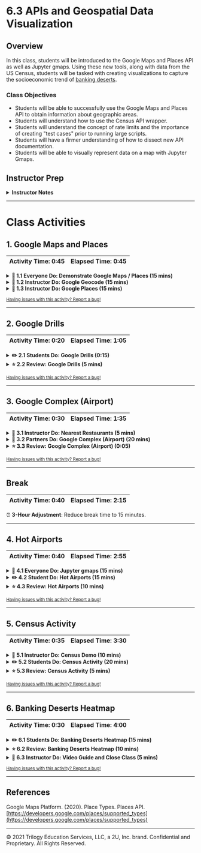 # 6.3 APIs and Geospatial Data Visualization

## Overview

In this class, students will be introduced to the Google Maps and Places API as well as Jupyter gmaps. Using these new tools, along with data from the US Census, students will be tasked with creating visualizations to capture the socioeconomic trend of [banking deserts](http://www.theatlantic.com/business/archive/2016/03/banking-desert-ny-fed/473436/).

### Class Objectives

* Students will be able to successfully use the Google Maps and Places API to obtain information about geographic areas.
* Students will understand how to use the Census API wrapper.
* Students will understand the concept of rate limits and the importance of creating "test cases" prior to running large scripts.
* Students will have a firmer understanding of how to dissect new API documentation.
* Students will be able to visually represent data on a map with Jupyter Gmaps.

## Instructor Prep

<details>
  <summary><strong>Instructor Notes</strong></summary>

* You may find that this lesson falls on a weekday due to a holiday shifting the course schedule. In this case, we have provided notes within the LP that will allow you to **easily adjust the length of the lesson to fit into a weekday class**.

  * Be on the lookout for a **3-Hour Adjustment** note at the top of activities in this Lesson Plan. If this class is being taught on a weekday, please utilize the directions found in the note. Keep in mind that breaks will be reduced from 40 minutes to the typical 15 minutes for a weekday class as well.

  * Shortening these activities could potentially limit the students' ability to finish them, so please remind them to utilize office hours to clear up any questions they may have.

* Today's class is a fun one! In this class, students take on the role of social scientists and are tasked with using their newfound programming skills and API insights to visualize a real-world phenomenon: banking deserts.

* What _is_ a banking desert? In predominantly lower-income or elderly neighborhoods, there is often a dearth of banks. In their place is an abundance of high-interest "check-cashing" and "money transfer" providers. These shifty providers benefit from the fact that banks avoid such neighborhoods, leaving residents with few safe options to obtain cash, loans, or withdrawal services. To showcase this trend, students will use a dataset obtained from the US census that lists the socioeconomic factors (population, median age, household income, poverty rate, etc.) of each zip code in the country. They will then need to create code that randomly selects 700 zip codes and uses Google Places to identify the number of banks present within a 5 mile radius of that zip code. Finally, they will plot the relationship between "bank count" and  socioeconomic factors.

* Leading up to this exercise, you as Instructors and TAs will be responsible for teaching students how to correctly use the Google Geocoding and Places APIs — along with how to use them in combination. Today's class is also important, because these APIs will be useful tools in students' upcoming projects.

* Please reference our [Student FAQ](../../../05-Instructor-Resources/README.md#unit-06-python-APIs) for answers to questions frequently asked by students of this program. If you have any recommendations for additional questions, feel free to log an issue or a pull request with your desired additions.

* Have your TAs reference the [6.3-TimeTracker](TimeTracker.xlsx) to help keep track of time during class.

* **Note**:  The API keys used throughout this lesson have been disabled and will have to be replaced with active keys.

</details>

- - -

# Class Activities

## 1. Google Maps and Places

| Activity Time:       0:45 |  Elapsed Time:      0:45  |
|---------------------------|---------------------------|

<details>
  <summary><strong>🎉 1.1 Everyone Do: Demonstrate Google Maps / Places (15 mins)</strong></summary>

* Open the [slideshow](https://docs.google.com/presentation/d/1TSi886_pX1_naQAB89-vIr_fDIaNpJQN_2HFMNeJxic) and use slides 1–2 to cover today's class objectives.

* Use slides 2-6 to accompany the beginning of this demonstration.

* Explain to students that, for the remainder of class, they will be working with the Google Maps and Places API. Let them know that this section is critical and may confuse them if they lose focus.

* Begin your discussion by opening the URL for the [Google Maps API](https://developers.google.com/maps/) and [Google Places API](https://developers.google.com/places/).

  * Google has made available some of the vast set of tools that power Google Maps, such that any developer can utilize the same technologies and datasets in their own applications.

  * At a basic level, these APIs allow developers to quickly convert locations into latitudinal and longitudinal coordinates, identify nearest restaurants to a given location, determine the distance between two points, and much more!

  * For the purposes of today's class, students will ultimately be using the data from Google Maps and Places to determine the number of banks in a given zip code and then compare those counts to socioeconomic factors associated with zip code.

* Once students have the picture in mind, show them how they can go about obtaining their own API key.

  * Start off by clicking the `Get Started` button on the [Google Maps Platform](https://cloud.google.com/maps-platform/) webpage.

  * Select the boxes for the `Maps` and `Places` products.

  * At this point, click Create a New Project and give the project a name. Once that has been done, click Create Billing Account. Explain that while Google now charges for services, a $200 credit is provided for these API services.

  * Warn students that any API usage beyond the $200 credit will be charged to their personal accounts. Send out a link to Google's billing page as a reference, and explain that API usage limits and billing alerts can be setup so that the free credit is not exceeded.

    * Navigate through the Acceptances to try the cloud platform, then complete the next form to establish a Google Cloud Platform account.

    * The following windows will automatically enable the Google Maps Platform. Once complete, a window containing a unique API key will appear. Copy this key for use in Python.

  * Send out the [Capping Queries](Activities/Resources/Capping_Queries.md) document to set query limits for API usage.

    * You can begin following the document from step 3 if you have not navigated away from your list of active APIs.

    ![API List](Images/API_List.png)

</details>

<details>
  <summary><strong>📣 1.2 Instructor Do: Google Geocode (15 mins)</strong></summary>

* Open the [slideshow](https://docs.google.com/presentation/d/1TSi886_pX1_naQAB89-vIr_fDIaNpJQN_2HFMNeJxic) and use slides 7–10 to accompany the beginning of this demonstration.

  * Now that everyone has an API Key (Congratulations!), it is time to start using it!

* To begin, show students how to utilize the Google Maps Geocoding API to turn addresses into latitudinal and longitudinal coordinates.

  * This process of converting an address to coordinates is called **geocoding**.

  * Since many APIs only understand locations formatted in terms of latitude/longitude, geocoding will be very valuable in translating addresses into data that APIs - like the Google Places API - can understand.

* At this point, either open [Google_Geocode.ipynb](Activities/01-Ins_Google_Geocode/Solved/Google_Geocode.ipynb) in Jupyter Notebook explaining the code in sequence, or live-code the script.

  * Utilize the API key from  `config.py`.

    * Google's API is not free and if credit card information is provided, they charge past a certain usage point. Here is a good time to again stress to students that they avoid pushing their API key to github by using adding the `config.py` to their `.gitignore` file or using environment variables.

  * Build the endpoint URL.

    * Remind students that printing the url will also expose their key. While it is useful for demonstration purposes here, it should be avoided in projects and homework.

  * Run a Python request on the URL.

  * Explore the resulting JSON in a pretty printed format.

  * Extract the components of the JSON we desire.

  * Format the results for printing.

    * This may be the first time students have seen string formatting using %s. Explain to them that `%s` can be used to substitute a string variable. After closing the quotations, the expression must be followed by `%` and then a tuple of string variables to be substituted respectively into each occurrence of `%s`.

    ![Images/03-Geocoding.png](Images/03-Geocoding.png)

* Once complete, take a moment to visit the [Google Maps Geocoding API](https://developers.google.com/maps/documentation/geocoding/start) documentation page and show students that the code created is effectively the same as what's expressed in the documentation.

  * Let them know that it's easy to be intimidated by code documentation but with a little practice it becomes simple to comprehend.

</details>

<details>
  <summary><strong>📣 1.3 Instructor Do: Google Places (15 mins)</strong></summary>

* Open the [slideshow](https://docs.google.com/presentation/d/1TSi886_pX1_naQAB89-vIr_fDIaNpJQN_2HFMNeJxic) and use slides 11–13 to accompany the beginning of this demonstration.

* Feel free to open up the [Google Places API](https://developers.google.com/maps/documentation/javascript/places#place_searches) and walk students through the documentation for a few minutes.

  * The points to emphasize are: [Nearby Search](https://developers.google.com/places/web-service/search#PlaceSearchRequests), [Text Search](https://developers.google.com/places/web-service/search#TextSearchRequests), and [Place Search](https://developers.google.com/places/web-service/search#RadarSearchRequests).

  * When using each of the different types of searches, there are expected inputs such as Latitude, Longitude or Radius. Additionally there are various optional parameters including: keyword, minPrice, maxPrice, type, etc.

  * It may also be beneficial to point out the various [types](https://developers.google.com/places/supported_types) Google categorizes by default. Students will be using the "bank" type later in the day when they start creating visualizations for Banking Deserts.

* Once students have a decent enough understanding of the API, open up [Google_Places.ipynb](Activities/02-Ins_Google_Places/Solved/Google_Places.ipynb) in Jupyter Notebook and explain the code.

  * For the most part, the code is similar to the earlier example. The base URL, however, has changed since the class is now using the Google Place Search API.

  * In this example, we are using a feature of the [requests library](http://docs.python-requests.org/en/master/user/quickstart/#passing-parameters-in-urls) in order to easily construct our url by passing in a dictionary of parameters.

  * During the discussion of this example, point out the various URL parameters like `keyword`, `location`, and `types`. Also point out the different JSON structure that is provided back to the user.

    ![Images/04-Places.png](Images/04-Places.png)

</details>

<sub>[Having issues with this activity? Report a bug!](https://form.jotform.com/200705887599168?activityOr=1+-+Google+Maps+and+Places&lessonpageTitle=APIs+and+Geospatial+Data+Visualization&lessonpageNumber=6.3&whereIs=DataViz-Lesson-Plans+GitHub&typeA18=https%3A%2F%2Fgithub.com%2Fcoding-boot-camp%2FDataViz-Lesson-Plans%2Fblob%2Fv1.1%2FDataviz-Lesson-Plans%2F01-Lesson-Plans%2F06-Python-APIs%2F3%2FLessonPlan.md)</sub>

- - -

## 2. Google Drills

| Activity Time:       0:20 |  Elapsed Time:      1:05  |
|---------------------------|---------------------------|

<details>
  <summary><strong>✏️ 2.1 Students Do: Google Drills (0:15)</strong></summary>

* ⏰ **3-Hour Adjustment**: Skip this **Students Do** activity and continue on to the review activity.

* The class will now create some code that makes calls to both the Google Places and Google Geocoding APIs.

* **File:** [Google_That.ipynb](Activities/03-Stu_Google_Drills/Unsolved/Google_That.ipynb)

* **Instructions:** [README.md](Activities/03-Stu_Google_Drills/README.md)

* The class will now create some code that makes calls to both the Google Places and Google Geocoding APIs.

* Send out the starter file for [Google_That.ipynb](Activities/03-Stu_Google_Drills/Unsolved/Google_That.ipynb) and open in Jupyter Notebook in order to explain the instructions to students.

* Open the [slideshow](https://docs.google.com/presentation/d/1TSi886_pX1_naQAB89-vIr_fDIaNpJQN_2HFMNeJxic) and use slides 14–16 to display the activity's instructions.

</details>

<details>
  <summary><strong>⭐ 2.2 Review: Google Drills (5 mins)</strong></summary>

* ⏰ **3-Hour Adjustment**: This review activity is now an **Everyone Do**.

  * Spend only 10 minutes on this activity.

  * Use the review section as guidance for talking points as you live-code along with the students.

  * Be sure to take your time and answer all student questions along the way.

* Open up [Google_That.ipynb](Activities/03-Stu_Google_Drills/Solved/Google_That.ipynb) within Jupyter Notebook and run through the code with the class line-by-line, making certain to hit upon the following points.

  * For the most part, the solution to these drills are self-explanatory. The only notable differences are that, in the last two drills, students would need to use a "Keyword Search" and a "Text Search". Both of these search types are articulated in the Google Places documentation.

  * Keyword Search

    ![Images/05-GoogleThat.png](Images/05-GoogleThat.png)

  * Text Search

    ![Images/05-GoogleThat2.png](Images/05-GoogleThat2.png)

</details>

<sub>[Having issues with this activity? Report a bug!](https://form.jotform.com/200705887599168?activityOr=2+-+Google+Drills&lessonpageTitle=APIs+and+Geospatial+Data+Visualization&lessonpageNumber=6.3&whereIs=DataViz-Lesson-Plans+GitHub&typeA18=https%3A%2F%2Fgithub.com%2Fcoding-boot-camp%2FDataViz-Lesson-Plans%2Fblob%2Fv1.1%2FDataviz-Lesson-Plans%2F01-Lesson-Plans%2F06-Python-APIs%2F3%2FLessonPlan.md)</sub>

- - -

## 3. Google Complex (Airport)

| Activity Time:       0:30 |  Elapsed Time:      1:35  |
|---------------------------|---------------------------|

<details>
  <summary><strong>📣 3.1 Instructor Do: Nearest Restaurants (5 mins)</strong></summary>

* Open the [slideshow](https://docs.google.com/presentation/d/1TSi886_pX1_naQAB89-vIr_fDIaNpJQN_2HFMNeJxic) and use slides 17–19 to accompany the beginning of this demonstration.

* Remind students that last class we learned how to make multiple queries and handle missing data using try/except and list comprehension.

  * Another way to build out an API dataset is to use pandas.

* Explain that we can use Pandas's `iterrows()` and `.loc` methods to find the closest restaurant of each type and store them in a data frame.

* Point out that just was we did last class, we will need to encapsulate our parsing logic using try/except blocks to allow for the API queries to continue when there are missing values.

* Open [NearestRestr.ipynb](Activities/04-Ins_NearestRestr/Solved/NearestRestr.ipynb) and explain the code to students while highlighting the following:

  * Set up empty columns to for values retrieved from API.

    ![00-NearestRestr1.png](Images/00-NearestRestr1.png)

  * `iterrows()` iterates through each row of the dataframe returning an index number and the contents of each row. Those row values can then be individually accessed using the column label like so `row['column label']`.

  ```python
  # use iterrows to iterate through pandas dataframe
  for index, row in types_df.iterrows():
  ```

  * In each iteration, the `keyword` value is overwritten to be the new target.

  ```python
  # get restaurant type from df
  restr_type = row['ethnicity']

  # add keyword to params dict
  params['keyword'] = restr_type
  ```

  * To retrieve `results` if it exists, we use `requests.get`. This works by sending a get request to the API by passing in the `base_url` and an optional parameter: `params`. This `params` parameter will then take the dictionary and send it to the query string for the request. The result of the request is then converted to a JSON.

  ```python
  # assemble url and make API request
  print(f"Retrieving Results for Index {index}: {restr_type}.")
  response = requests.get(base_url, params=params).json()

  # extract results
  results = response['results']
  ```

  * We use try/except block to attempt to retrieve the `name`, `vicinity`, `price_level` and `rating` from the request results. If the results don't contain any of these values a KeyError or IndexError will occur and trigger the except clause to run, but allow the code to keep running.

  * If no error occurs, then `.loc` is used to update the cells with the desired information from the results.

  ```python
  try:
      print(f"Closest {restr_type} restaurant is {results[0]['name']}.")

      types_df.loc[index, 'name'] = results[0]['name']
      types_df.loc[index, 'address'] = results[0]['vicinity']
      types_df.loc[index, 'price_level'] = results[0]['price_level']
      types_df.loc[index, 'rating'] = results[0]['rating']

  except (KeyError, IndexError):
      print("Missing field/result... skipping.")

  print("------------")
  ```

</details>

<details>
  <summary><strong>👥 3.2 Partners Do: Google Complex (Airport) (20 mins)</strong></summary>

* ⏰ **3-Hour Adjustment**: Skip this **Partners Do** activity and continue on to the review activity.

* **Files:**

  * [Airport_Ratings.ipynb](Activities/05-Stu_Google_Complex/Unsolved/Airport_Ratings.ipynb)

  * [Cities.csv](Activities/05-Stu_Google_Complex/Resources/Cities.csv)

* **Instructions:** [README.md](Activities/05-Stu_Google_Complex/README.md)

* In this activity, they will be tasked with obtaining the rating of every airport in the top 100 metropolitan areas according to Google Users. They will be given a list of airports and cities, and will need to use the Google Geocoding API and Google Places API to obtain the rating information.

* Next, open up the solved version [05-Stu_Google_Complex/Airport_Ratings.ipynb](Activities/05-Stu_Google_Complex/Solved/Airport_Ratings.ipynb) and show students the ending Data Frame.

  ![Airport - Output](Images/06-Airport_Output.png)

* Open the [slideshow](https://docs.google.com/presentation/d/1TSi886_pX1_naQAB89-vIr_fDIaNpJQN_2HFMNeJxic) and use slides 20-22 to display the activity's instructions.

</details>

<details>
  <summary><strong>⭐ 3.3 Review: Google Complex (Airport) (0:05)</strong></summary>

* ⏰**3-Hour Adjustment**: This review activity is now an **Everyone Do**.

  * Spend only 10 minutes on this activity.

  * Use the review section as guidance for talking points as you live-code along with the students.

  * Be sure to take your time and answer all student questions along the way.

* Open up [Airport_Ratings.ipynb](Activities/05-Stu_Google_Complex/Solved/Airport_Ratings.ipynb) within Jupyter Notebook and run through the code with the class line-by-line, making certain to hit upon the following points.

  * `iterrows()` is used to loop through each city in the DataFrame to obtain the geo-coordinates for each airport.

  * `.loc` sets the value of lat/lng columns to match the retrieved coordinates that Google Geocoder API provides.

    ![Images/06-Airport.png](Images/06-Airport.png)

    ![Images/06-Airport2.png](Images/06-Airport2.png)

  * The iteration is repeated a second time utilizing the newfound lat/lng to obtain the airport information according to Google Places.

  * Also, point out that the application uses a try-except block to avoid situations where Google Places is missing review information.

    ![Images/06-Airport3.png](Images/06-Airport3.png)

    ![Images/06-Airport4.png](Images/06-Airport4.png)

</details>

<sub>[Having issues with this activity? Report a bug!](https://form.jotform.com/200705887599168?activityOr=3+-+Google+Complex+%28Airport%29&lessonpageTitle=APIs+and+Geospatial+Data+Visualization&lessonpageNumber=6.3&whereIs=DataViz-Lesson-Plans+GitHub&typeA18=https%3A%2F%2Fgithub.com%2Fcoding-boot-camp%2FDataViz-Lesson-Plans%2Fblob%2Fv1.1%2FDataviz-Lesson-Plans%2F01-Lesson-Plans%2F06-Python-APIs%2F3%2FLessonPlan.md)</sub>

- - -

## Break

| Activity Time:       0:40 |  Elapsed Time:      2:15  |
|---------------------------|---------------------------|

⏰ **3-Hour Adjustment**: Reduce break time to 15 minutes.

- - -

## 4. Hot Airports

| Activity Time:       0:40 |  Elapsed Time:      2:55  |
|---------------------------|---------------------------|

<details>
  <summary><strong>🎉 4.1 Everyone Do: Jupyter gmaps (15 mins)</strong></summary>

* Open the [slideshow](https://docs.google.com/presentation/d/1TSi886_pX1_naQAB89-vIr_fDIaNpJQN_2HFMNeJxic) and use slides 24–28 to accompany the beginning of this demonstration.

* **Note:** if you having trouble displaying the maps try running `jupyter nbextension enable --py gmaps` in your environment and retry.

* Upon returning to class, explain the use-case for [Jupyter gmaps](http://jupyter-gmaps.readthedocs.io/en/latest/tutorial.html). While discussing Jupyter gmaps, be sure to explain:

  * _gmaps_ is a plugin for Jupyter, allowing users to embed Google maps directly into their notebooks.

  * This grants the ability to visualize multiple layers of data as well as customize the appearance of the map.

* Before beginning the installation:

  * First revisit the steps to enable a google API.

  * Direct the students to return to the [Google API Console](https://console.developers.google.com/) and ensure the project created earlier is selected.

    ![Images/02-GoogleKey.png](Images/02-GoogleKey.png)

  * Click the library on the side panel and search for _Maps JavaScript API_.

  * Direct the students to enable the API.

* After the API is enabled, run these commands either in a jupyter notebook or terminal/git-bash.

* **Note:** The jupyter notebook server may need restarted for the changes to take place.

```
# enable jupyter extensions
jupyter nbextension enable --py --sys-prefix widgetsnbextension

# install gmaps
conda install -c conda-forge gmaps

# enable gmaps
jupyter nbextension enable --py --sys-prefix gmaps
```

* Before moving on to the demonstration, address questions and troubleshoot any installation issues.

* Explain to the students the following steps to create a Gmap:

  * First, configure gmaps by passing in the unique API key.

  * Building a base map is the first building block when creating visualizations with gmaps.

    * **Note**: some students may encounter an error with Jupyter Widgets when displaying the first figure. Reference the [Jupyter Widget documentation](http://ipywidgets.readthedocs.io/en/latest/user_install.html) for additional instructions.

  * In order to add layers to the map, a `marker_layer` is used by creating a list of tuples in the kernel. Each tuple is a coordinate for a US city.

  * Maps can be further  customized  by adding width and height attributes. Margin and padding can also be specified.

* Discuss that gmaps accepts coordinates from several different forms: the list of tuples as demonstrated, a dictionary of lists, and from a dataframe containing a column each for latitude and longitude.

* Once all students have their API keys and tools installed, send out the notebook file [gmap.ipynb](Activities/06-Evr_Jupyter_Gmaps/Unsolved/gmaps.ipynb). Live code and explain along the way:

  * Configuring gmaps by passing in their unique API key.

  * Building a base map. Explain to the students that this is the first building block when creating visualizations with gmaps.

  ```python
  import gmaps
  from config import gkey

  gmaps.configure(api_key=gkey)

  fig = gmaps.figure()
  ```

  ![Base Map](Images/07-Base_Map.png)

  * **Note**: some students may encounter an error with Jupyter Widgets when displaying the first figure. Reference the [Jupyter Widget documentation](http://ipywidgets.readthedocs.io/en/latest/user_install.html) for additional instructions.

  * Adding layers to the map. Demonstrate a `marker_layer` by creating a list of tuples in the kernel. Each tuple is a coordinate for a US city.

  ```python
  coordinates = [
      (40.71, -74.00),
      (30.26, -97.74),
      (46.87, -96.78),
      (47.60, -122.33),
      (32.71, -117.16)
  ]

  fig = gmaps.figure()
  markers = gmaps.marker_layer(marker_locations)
  fig.add_layer(markers)
  fig
  ```

  * Adjusting the viewport. Note how the map automatically adjusts the view as data is added. The zoom and map center and be manually adjusted within `gmaps.figure()`, though both parameters must be met to apply the adjustment.

  * Explain that the figure can also be centered within the user's output cell by setting the left and right margins to auto:

  ```python
  figure_layout = {'width': '400px', 'margin': '0 auto 0 auto'}

  gmaps.figure(layout=figure_layout)
  ```

  * Next, demonstrate map customization by adding width and height attributes. Margin and padding can also be specified.

  ```python
  import gmaps
  gmaps.configure(api_key="your_key")

  figure_layout = {
    'width': '400px',
    'width': '300px',
    'border': '1px solid black',
    'padding': '1px'
  }

  fig = gmaps.figure(layout=figure_layout)
  fig
  ```

  ![Customized Map](Images/07-Customized_Map.png)

* Finally, demonstrate exporting the completed figure as a .png file via the download button.

  ![Download Button](Images/07-Download.png)

* Discuss that gmaps accepts coordinates from several different forms: the list of tuples as demonstrated, a dictionary of lists, and from a dataframe containing a column each for latitude and longitude.

</details>

<details>
  <summary><strong>✏️ 4.2 Student Do: Hot Airports (15 mins)</strong></summary>

* ⏰ **3-Hour Adjustment**: Reduce activity time to 10 minutes.

* **Files:**

* [Airport_Output.csv](Activities/07-Stu_Airport_Map/Resources/Airport_Output.csv)

* [airport_heatmap.ipynb](Activities/07-Stu_Airport_Map/Unsolved/airport_heatmap.ipynb)

* **Instructions:** [README.md](Activities/07-Stu_Airport_Map/README.md)

* In this activity students will create a heat map based on airport ratings.

* Open the [slideshow](https://docs.google.com/presentation/d/1TSi886_pX1_naQAB89-vIr_fDIaNpJQN_2HFMNeJxic) and use slides 29–32 to display the activity's instructions and sample output.

</details>

<details>
  <summary><strong>⭐ 4.3 Review: Hot Airports (10 mins)</strong></summary>

* Open [airport_heatmap.ipynb](Activities/07-Stu_Airport_Map/Solved/airport_heatmap.ipynb) in jupyter notebook, explaining as you progress through the code.

  * Start by configuring gmaps by loading in an API key, then reading in the csv and storing it as a dataframe.

  * The Airport Rating column contains `NaN` values and strings. Using pandas methods `fillna` and `astype`, the column will be cleaned and usable.

    ![airport layer](Images/airport_layer.png)

  * At minimum, two things are needed for a heatmap: locations and a weight. The `"Lat"` and `"Lng"` columns are pulled out for locations and the `"Airport Rating"` for the weight.

  * For the bonus, the arguments `dissipating=False`, `max_intensity=10`, and `point_radius=1` allow the map to handle being zoomed.

  * Finally, a Gmap figure is created. Create the `heat_layer` by passing in locations and ratings, then the layer is added and the figure is displayed.

  * For the bonus, `map_type` can be changed by being passed in as a argument to `gmaps.figure()`

</details>

<sub>[Having issues with this activity? Report a bug!](https://form.jotform.com/200705887599168?activityOr=4+-+Hot+Airports&lessonpageTitle=APIs+and+Geospatial+Data+Visualization&lessonpageNumber=6.3&whereIs=DataViz-Lesson-Plans+GitHub&typeA18=https%3A%2F%2Fgithub.com%2Fcoding-boot-camp%2FDataViz-Lesson-Plans%2Fblob%2Fv1.1%2FDataviz-Lesson-Plans%2F01-Lesson-Plans%2F06-Python-APIs%2F3%2FLessonPlan.md)</sub>

- - -

## 5. Census Activity

| Activity Time:       0:35 |  Elapsed Time:      3:30  |
|---------------------------|---------------------------|

<details>
  <summary><strong>📣 5.1 Instructor Do: Census Demo (10 mins)</strong></summary>

* Open the [slideshow](https://docs.google.com/presentation/d/1TSi886_pX1_naQAB89-vIr_fDIaNpJQN_2HFMNeJxic) and use slides 33-36 to accompany the beginning of this demonstration.

* **Note:** These census examples are definitely stretch targets. If you cannot get to it, don't sweat it!)

* As you transition to the next activity, explain to students that in the previous example all of the census data was provided to them. However, obtaining similar or other census data is fairly straightforward using the Python library census-wrapper.

* Have students visit the page [census-wrapper](https://github.com/datamade/census). Have them run `pip install census` and obtain a [Census API key](https://api.census.gov/data/key_signup.html) from the US Census Bureau. **Note:** It will take 2-3 minutes after you enter your information into the form to get your Census API key. To save time, you can simply provide students with your own key if there are issues with students getting a key.

* Once students are set up, walk students through the general documentation of the census-wrapper API.

  * In essence, the wrapper provides a fairly easy method of retrieving data from the 2013 census based on zip code, state, district, or county.

  * Each census field (e.g. Poverty Count, Unemployment Count, Number of Asians, etc.) is denoted with a label like B201534_10E. In using the API, developers list out each of the desired fields based on their labels.

  * The results are then returned as a list of dictionaries, which can be immediately converted into a DataFrame.

  * While discussing the API, it's fair to point out to students that the US Census API isn't the best documented API out there.

* Now open the file [Census_Demo.ipynb](Activities/08-Ins_Census/Solved/Census_Demo.ipynb) using Jupyter. Explain to students that this is the code used to create the csv in the banking deserts example. In particular, point out how:

  * We used the `c.acs5.get` method to grab data on each of the fields we needed. (Note: For ease of use a gist has been provided that explains what field each label in the US Census correlates with. We know. Your welcome.)

  * We divided the Poverty Count by Total Population to evaluate Poverty Rate. This is because the US census doesn't calculate Poverty Rate explicitly.

      ![Images/09-Census.png](Images/09-Census.png)

  * Ask if there are any questions before slacking out the code and proceeding with the activity.

</details>

<details>
  <summary><strong>✏️ 5.2 Students Do: Census Activity (20 mins)</strong></summary>

* ⏰ **3-Hour Adjustment**: Reduce activity time to 15 minutes.

* **Files:** [09-Stu_Census_API_Gmap/Census_States.ipynb](Activities/09-Stu_Census_API_Gmap/Unsolved/Census_States.ipynb)

* **Instructions:** [README.md](Activities/09-Stu_Census_API_Gmap/README.md)

* In this activity students will utilize the Census API to obtain census data at a state level and visualize it with gmaps.

* Open the [slideshow](https://docs.google.com/presentation/d/1TSi886_pX1_naQAB89-vIr_fDIaNpJQN_2HFMNeJxic) and use slides 37-39 to display the activity's instructions.

</details>

<details>
  <summary><strong>⭐ 5.3 Review: Census Activity (5 mins)</strong></summary>

* Review the solution in [Census_States.ipynb](Activities/09-Stu_Census_API_Gmap/Solved/Census_States.ipynb) explaining the code as you go along:

  * Using the census API to add the code `B23025_005E` and `{for': 'state:*'}` to retrieve data at the state level and adding this to the columns dictionary. This allows for a deeper look at the data.

  * Calculating the unemployment rate by dividing unemployment count by state population.

  ![Images/09-StateCensus.png](Images/09-StateCensus.png)

  * Reading in the csv file containing state centroid coordinates and appending them to the dataframe enables plotting on the map; this is because gmaps requires a set of coordinates to map the data.

  * Converting the 'Poverty Rate' column to a list then looping through it allows gmaps to assign the poverty rate for each state to its corresponding marker.

  ![10-State_Markers.png](Images/10-State_Markers.png)

* Check if there are any questions before proceeding to send out the solution.

</details>

<sub>[Having issues with this activity? Report a bug!](https://form.jotform.com/200705887599168?activityOr=5+-+Census+Activity&lessonpageTitle=APIs+and+Geospatial+Data+Visualization&lessonpageNumber=6.3&whereIs=DataViz-Lesson-Plans+GitHub&typeA18=https%3A%2F%2Fgithub.com%2Fcoding-boot-camp%2FDataViz-Lesson-Plans%2Fblob%2Fv1.1%2FDataviz-Lesson-Plans%2F01-Lesson-Plans%2F06-Python-APIs%2F3%2FLessonPlan.md)</sub>

- - -

## 6. Banking Deserts Heatmap

| Activity Time:       0:30 |  Elapsed Time:      4:00  |
|---------------------------|---------------------------|

<details>
  <summary><strong>✏️ 6.1 Students Do: Banking Deserts Heatmap (15 mins)</strong></summary>

* **Files:**

* [zip_bank_data.csv](Activities/10-Stu_BankDeserts_Heatmap/Resources/zip_bank_data.csv)

* [Unsolved/Banking_Deserts_HeatMap.ipynb](Activities/10-Stu_BankDeserts_Heatmap/Unsolved/Banking_Deserts_HeatMap.ipynb)

* **Instructions** [README.md](Activities/10-Stu_BankDeserts_Heatmap/README.md)

* Explain to students that they'll be creating a data visualization to understand how prominent the "banking desert" phenomenon truly is. In order to accomplish this, they will be utilizing the US Census and their newfound skills with the Google Geocoder API and Jupyter gmaps.

* Send out the article on [banking deserts](https://www.theatlantic.com/business/archive/2016/03/banking-desert-ny-fed/473436/) from the Atlantic. Explain to students that "banking deserts" are a socioeconomic phenomenon in which many low-income and elderly areas tend to have no or few banking services available. The end-result is that these communities are often preyed upon by high-interest "check cashing" and "fast cash now" providers.

* Open the [slideshow](https://docs.google.com/presentation/d/1TSi886_pX1_naQAB89-vIr_fDIaNpJQN_2HFMNeJxic) and use slides 40-42 to display the activity's instructions.

</details>

<details>
  <summary><strong>⭐ 6.2 Review: Banking Deserts Heatmap (10 mins)</strong></summary>

* Open [Banking_Desert_HeatMap.ipynb](Activities/10-Stu_BankDeserts_Heatmap/Solved/Banking_Desert_HeatMap.ipynb) in jupyter notebook and go through the code. Along the way be sure to explain:

  * Find the poverty rate by dividing the `Poverty Count` by `Population`. Be sure to that each column is converted to an integer.

  * Create a new census dataframe  by selecting  "Zipcode", "Population", and "Poverty Rate".

  * Combine the data by loading "zip_bank_data.csv" into a dataframe and merge on  **Zipcode** with the census dataframe that was just created.

    ![merge data](Images/merge_data.png)

  * Configure `gmaps` by adding in an API key.

  * Grab the "Lat" and "Lng" to be stored as the locations that will be used in the heatmap. "Poverty Rate" will be used as the weight on the heatmap. Both these values will need to convert into floats.

  * A `heatmap_layer` is then created, added to the figure and displayed. Be sure to pass the arguments that handle the map dissipating when zoomed.

    ![heatmap](Images/heatmap.png)

  * "Bank Rate" is converted to a list in order to be passed in as `info_box_content` to the `symbol_layer`.

  * A symbol layer is created by passing in locations and "Bank Rate". The additional arguments are stylistic and can adjusted to help clear up how the map will look. The list comprehension `f"Bank amount: {bank}" for bank in bank_rate` will allow the bank data to be customized and added to the map. Finally the `symbol_layer` is added to the figure and displayed.

    ![bank map](Images/bank_map.png)

  * For the last steps, a new map is created by adding both the `heatmap_layer` and the `symbol_layer` before displaying the figure.

    ![final map](Images/final_map.png)

* Answer any questions on the maps before moving on to the statistics portion of the assignment. Go through the rest of the code and explain:

* The summary statistics can be found by using `mean()`, `median()`, and `mode()`.

```python
# Mean, median, mode for Poverty Rate
poverty_mean = round(census_data_complete['Poverty Rate'].astype('float').mean(), 2)
poverty_median = round(census_data_complete['Poverty Rate'].astype('float').median(), 2)
poverty_mode = round(census_data_complete['Poverty Rate'].astype('float').mode(), 2)

print(f"Poverty Rate Mean: {poverty_mean}")
print(f"Poverty Rate Median {poverty_median}")
print(f"Poverty Rate mode {poverty_mode}")
```

* For linear regression and scatter plot, we need to declare the independent (x) and dependent (y) values. `Poverty Rate` and `Bank Count` are stored as the independent and dependent values, respectively.

  * A linear regression model is generated for these variables.

  ```python
  # Run linear regression
  (slope, intercept, rvalue, pvalue, stderr) = linregress(x_values, y_values)
  regress_values = x_values * slope + intercept
  line_eq = "y = " + str(round(slope,2)) + "x + " + str(round(intercept,2))
  ```

  * A scatter plot is created with a superimposed regression line.

  * The R squared value is printed and the chart displayed.

* Explain there is a very weak correlation between poverty rates and bank counts.

  * Keep in mind that linear regression will not consider other factors such as population or size of the city.

</details>

<details>
  <summary><strong>📣 6.3 Instructor Do: Video Guide and Close Class (5 mins)</strong></summary>

* Before finishing up for the night, send out the [Video Guide](../VideoGuide.md) containing walkthroughs of this week's key activities. Encourage students to review them later and utilize office hours if they have further questions.

* Remind students that next week they will begin work on their first project. Each project throughout the course will feature three specialized tracks to focus on: finance, healthcare, or a custom topic.

  * Each student will need to submit their preferred project track to their instructor before leaving for the night.

</details>

<sub>[Having issues with this activity? Report a bug!](https://form.jotform.com/200705887599168?activityOr=6+-+Banking+Deserts+Heatmap&lessonpageTitle=APIs+and+Geospatial+Data+Visualization&lessonpageNumber=6.3&whereIs=DataViz-Lesson-Plans+GitHub&typeA18=https%3A%2F%2Fgithub.com%2Fcoding-boot-camp%2FDataViz-Lesson-Plans%2Fblob%2Fv1.1%2FDataviz-Lesson-Plans%2F01-Lesson-Plans%2F06-Python-APIs%2F3%2FLessonPlan.md)</sub>

- - -

## References

Google Maps Platform. (2020). Place Types. Places API. [https://developers.google.com/places/supported_types](https://developers.google.com/places/supported_types)

- - -

© 2021 Trilogy Education Services, LLC, a 2U, Inc. brand. Confidential and Proprietary. All Rights Reserved.
